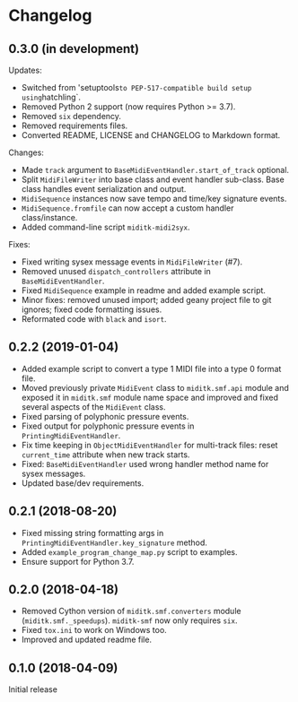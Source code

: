 # Changelog

## 0.3.0 (in development)

Updates:

-   Switched from 'setuptools` to PEP-517-compatible build setup using
    `hatchling`.
-   Removed Python 2 support (now requires Python >= 3.7).
-   Removed `six` dependency.
-   Removed requirements files.
-   Converted README, LICENSE and CHANGELOG to Markdown format.

Changes:

-   Made `track` argument to `BaseMidiEventHandler.start_of_track` optional.
-   Split `MidiFileWriter` into base class and event handler sub-class.
    Base class handles event serialization and output.
-   `MidiSequence` instances now save tempo and time/key signature events.
-   `MidiSequence.fromfile` can now accept a custom handler class/instance.
-   Added command-line script `miditk-midi2syx`.

Fixes:

-   Fixed writing sysex message events in `MidiFileWriter` (#7).
-   Removed unused `dispatch_controllers` attribute in `BaseMidiEventHandler`.
-   Fixed `MidiSequence` example in readme and added example script.
-   Minor fixes: removed unused import; added geany project file to git ignores;
    fixed code formatting issues.
-   Reformated code with `black` and `isort`.

## 0.2.2 (2019-01-04)

-   Added example script to convert a type 1 MIDI file into a type 0
    format file.
-   Moved previously private `MidiEvent` class to `miditk.smf.api`
    module and exposed it in `miditk.smf` module name space and improved
    and fixed several aspects of the `MidiEvent` class.
-   Fixed parsing of polyphonic pressure events.
-   Fixed output for polyphonic pressure events in
    `PrintingMidiEventHandler`.
-   Fix time keeping in `ObjectMidiEventHandler` for multi-track files:
    reset `current_time` attribute when new track starts.
-   Fixed: `BaseMidiEventHandler` used wrong handler method name for
    sysex messages.
-   Updated base/dev requirements.

## 0.2.1 (2018-08-20)

-   Fixed missing string formatting args in
    `PrintingMidiEventHandler.key_signature` method.
-   Added `example_program_change_map.py` script to examples.
-   Ensure support for Python 3.7.

## 0.2.0 (2018-04-18)

-   Removed Cython version of `miditk.smf.converters` module
    (`miditk.smf._speedups`). `miditk-smf` now only requires `six`.
-   Fixed `tox.ini` to work on Windows too.
-   Improved and updated readme file.

## 0.1.0 (2018-04-09)

Initial release
